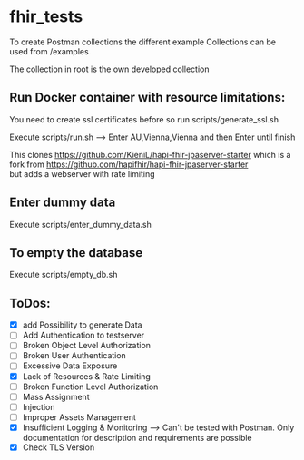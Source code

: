 # fhir_tests

To create Postman collections the different example Collections can be used from /examples

The collection in root is the own developed collection


## Run Docker container with resource limitations:
You need to create ssl certificates before so run scripts/generate_ssl.sh

Execute scripts/run.sh --> Enter AU,Vienna,Vienna and then Enter until finish

This clones https://github.com/KieniL/hapi-fhir-jpaserver-starter which is a fork from https://github.com/hapifhir/hapi-fhir-jpaserver-starter <br/> but adds a webserver with rate limiting

## Enter dummy data
Execute scripts/enter_dummy_data.sh

## To empty the database
Execute scripts/empty_db.sh

## ToDos:
- [x] add Possibility to generate Data
- [ ] Add Authentication to testserver
- [ ] Broken Object Level Authorization
- [ ] Broken User Authentication
- [ ] Excessive Data Exposure
- [x] Lack of Resources & Rate Limiting
- [ ] Broken Function Level Authorization
- [ ] Mass Assignment
- [ ] Injection
- [ ] Improper Assets Management
- [x] Insufficient Logging & Monitoring --> Can't be tested with Postman. Only documentation for description and requirements are possible 
- [x] Check TLS Version
